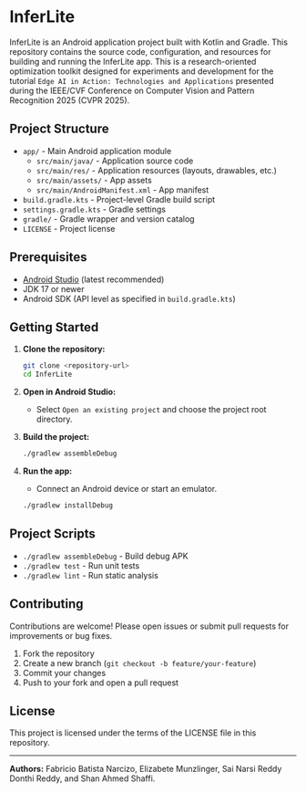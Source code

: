 # InferLite

InferLite is an Android application project built with Kotlin and Gradle. This repository contains the source code, configuration, and resources for building and running the InferLite app. This is a research-oriented optimization toolkit designed for experiments and development for the tutorial `Edge AI in Action: Technologies and Applications` presented during the IEEE/CVF Conference on Computer Vision and Pattern Recognition 2025 (CVPR 2025).

## Project Structure

- `app/` - Main Android application module
  - `src/main/java/` - Application source code
  - `src/main/res/` - Application resources (layouts, drawables, etc.)
  - `src/main/assets/` - App assets
  - `src/main/AndroidManifest.xml` - App manifest
- `build.gradle.kts` - Project-level Gradle build script
- `settings.gradle.kts` - Gradle settings
- `gradle/` - Gradle wrapper and version catalog
- `LICENSE` - Project license

## Prerequisites

- [Android Studio](https://developer.android.com/studio) (latest recommended)
- JDK 17 or newer
- Android SDK (API level as specified in `build.gradle.kts`)

## Getting Started

1. **Clone the repository:**

   ```sh
   git clone <repository-url>
   cd InferLite
   ```

2. **Open in Android Studio:**

   - Select `Open an existing project` and choose the project root directory.

3. **Build the project:**

   ```sh
   ./gradlew assembleDebug
   ```

4. **Run the app:**

   - Connect an Android device or start an emulator.

   ```sh
   ./gradlew installDebug
   ```

## Project Scripts

- `./gradlew assembleDebug` - Build debug APK
- `./gradlew test` - Run unit tests
- `./gradlew lint` - Run static analysis

## Contributing

Contributions are welcome! Please open issues or submit pull requests for improvements or bug fixes.

1. Fork the repository
2. Create a new branch (`git checkout -b feature/your-feature`)
3. Commit your changes
4. Push to your fork and open a pull request

## License

This project is licensed under the terms of the LICENSE file in this repository.

---

**Authors:** Fabricio Batista Narcizo, Elizabete Munzlinger, Sai Narsi Reddy Donthi Reddy, and Shan Ahmed Shaffi.

